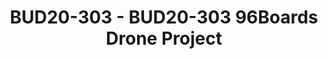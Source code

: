 ---
categories:
- bud20
image:
  featured: 'true'
  path: https://static.linaro.org/connect/bud20/images/BUD20-303.png
session_id: BUD20-303
session_speakers:
- speaker_bio: Open source software and hardware enthusiast. Currently working at
    96Boards, Linaro as a full-time Maker.
  speaker_company: Linaro
  speaker_image: http://avatars.sched.co/2/b9/7234964/avatar.jpg.320x320px.jpg?672
  speaker_name: Sahaj Sarup
  speaker_position: Applications Engineer, 96Boards
  speaker_role: attendee, speaker
session_track: 96Boards
tag: session
tags: 96Boards
title: BUD20-303 - BUD20-303 96Boards Drone Project
---